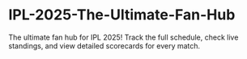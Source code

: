 # IPL-2025-The-Ultimate-Fan-Hub
The ultimate fan hub for IPL 2025! Track the full schedule, check live standings, and view detailed scorecards for every match.
